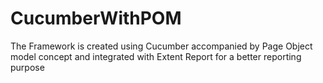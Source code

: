 # CucumberWithPOM
The Framework is created using Cucumber accompanied by Page Object model concept and integrated with Extent Report for a better reporting purpose
